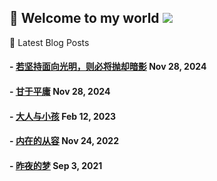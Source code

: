 ## 📌 Welcome to my world  ![](https://komarev.com/ghpvc/?username=LawyerLu&color=40c463)

📰 Latest Blog Posts

<!-- BLOG-POST-LIST:START -->
 #### - [若坚持面向光明，则必将抛却暗影](https://blog.luziyang.cn/942.html) Nov 28, 2024 

 #### - [甘于平庸](https://blog.luziyang.cn/941.html) Nov 28, 2024 

 #### - [大人与小孩](https://blog.luziyang.cn/378.html) Feb 12, 2023 

 #### - [内在的从容](https://blog.luziyang.cn/377.html) Nov 24, 2022 

 #### - [昨夜的梦](https://blog.luziyang.cn/369.html) Sep 3, 2021 
<!-- BLOG-POST-LIST:END -->
